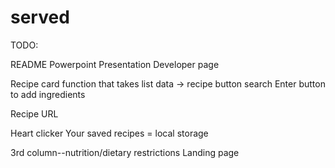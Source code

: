 # served

<!-- To create a branch:
$ git checkout -b theBranchName
To see all branches:
$ git branch
To switch in and out of different branches:
$ git Checkout      whatever branch you want to hop into


To push changes to your branch:

$ git add .
$ git commit -m ""
$ git push origin -u <branch-name>

Create pull request in Github


To add pulled code from main branch to different branch

$ git pull origin main

 Delete in github repository
    $ git push --delete origin <branch-name>
Delete locally
    $ git branch -D <branch-name>
 

<!-- 10 minutes
Elevator Pitch: One minute description, 1 minute
Concept: What is your user story? What was yourg motivation for development?, 2 minutes
Process: What techs were used? How were tasks broken down and assigned? What challenges did you encounter? What were your successes?, 3 minutes
Demo: Show it, 2 minutes
Directions for future Development, 2 minutes

10 minutes
-->

TODO:

README
Powerpoint Presentation
Developer page  

Recipe card function that takes list data -> recipe button search
Enter button to add ingredients

Recipe URL

Heart clicker
Your saved recipes = local storage

3rd column--nutrition/dietary restrictions
Landing page
